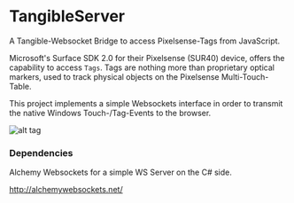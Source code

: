 TangibleServer
==============

A Tangible-Websocket Bridge to access Pixelsense-Tags from JavaScript.

Microsoft's Surface SDK 2.0 for their Pixelsense (SUR40) device, offers the capability to access `Tags`.
Tags are nothing more than proprietary optical markers, used to track physical objects on the Pixelsense Multi-Touch-Table.

This project implements a simple Websockets interface in order to transmit the native Windows Touch-/Tag-Events to the browser.

![alt tag](https://raw.github.com/Thodd/Crates/master/tag2js.png)

### Dependencies
Alchemy Websockets for a simple WS Server on the C# side.

http://alchemywebsockets.net/
